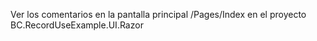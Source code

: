 Ver los comentarios en la pantalla principal /Pages/Index
en el proyecto BC.RecordUseExample.UI.Razor
